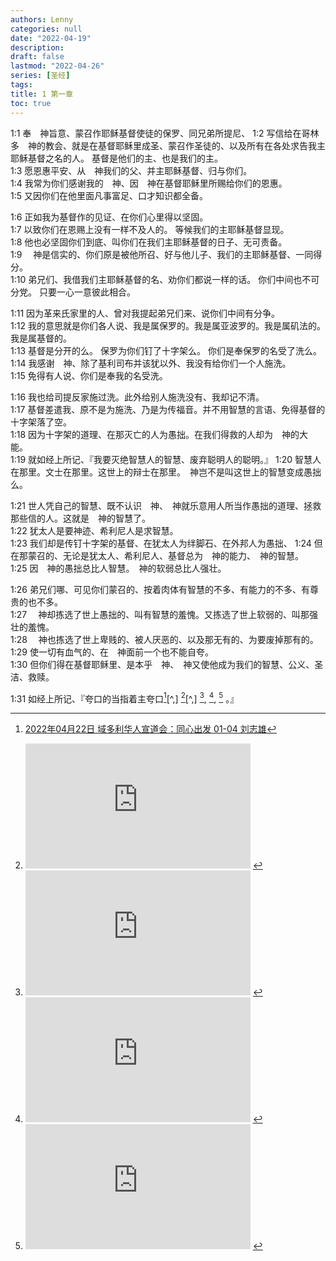 ```yaml
---
authors: Lenny
categories: null
date: "2022-04-19"
description: 
draft: false
lastmod: "2022-04-26"
series: [圣经]
tags: 
title: 1 第一章
toc: true
---
```


<!--more-->

1:1 奉　神旨意、蒙召作耶稣基督使徒的保罗、同兄弟所提尼、
1:2 写信给在哥林多　神的教会、就是在基督耶稣里成圣、蒙召作圣徒的、以及所有在各处求告我主耶稣基督之名的人。  基督是他们的主、也是我们的主。  
1:3 愿恩惠平安、从　神我们的父、并主耶稣基督、归与你们。  
1:4 我常为你们感谢我的　神、因　神在基督耶稣里所赐给你们的恩惠。  
1:5 又因你们在他里面凡事富足、口才知识都全备。  

1:6 正如我为基督作的见证、在你们心里得以坚固。  
1:7 以致你们在恩赐上没有一样不及人的。  等候我们的主耶稣基督显现。  
1:8 他也必坚固你们到底、叫你们在我们主耶稣基督的日子、无可责备。  
1:9 　神是信实的、你们原是被他所召、好与他儿子、我们的主耶稣基督、一同得分。  
1:10 弟兄们、我借我们主耶稣基督的名、劝你们都说一样的话。  你们中间也不可分党。  只要一心一意彼此相合。  

1:11 因为革来氏家里的人、曾对我提起弟兄们来、说你们中间有分争。  
1:12 我的意思就是你们各人说、我是属保罗的。我是属亚波罗的。我是属矶法的。我是属基督的。  
1:13 基督是分开的么。  保罗为你们钉了十字架么。  你们是奉保罗的名受了洗么。  
1:14 我感谢　神、除了基利司布并该犹以外、我没有给你们一个人施洗。  
1:15 免得有人说、你们是奉我的名受洗。  

1:16 我也给司提反家施过洗。此外给别人施洗没有、我却记不清。  
1:17 基督差遣我、原不是为施洗、乃是为传福音。并不用智慧的言语、免得基督的十字架落了空。  
1:18 因为十字架的道理、在那灭亡的人为愚拙。在我们得救的人却为　神的大能。  
1:19 就如经上所记、『我要灭绝智慧人的智慧、废弃聪明人的聪明。』
1:20 智慧人在那里。文士在那里。这世上的辩士在那里。　神岂不是叫这世上的智慧变成愚拙么。  

1:21 世人凭自己的智慧、既不认识　神、　神就乐意用人所当作愚拙的道理、拯救那些信的人。这就是　神的智慧了。  
1:22 犹太人是要神迹、希利尼人是求智慧。  
1:23 我们却是传钉十字架的基督、在犹太人为绊脚石、在外邦人为愚拙、
1:24 但在那蒙召的、无论是犹太人、希利尼人、基督总为　神的能力、　神的智慧。  
1:25 因　神的愚拙总比人智慧。　神的软弱总比人强壮。  

1:26 弟兄们哪、可见你们蒙召的、按着肉体有智慧的不多、有能力的不多、有尊贵的也不多。  
1:27 　神却拣选了世上愚拙的、叫有智慧的羞愧。又拣选了世上软弱的、叫那强壮的羞愧。  
1:28 　神也拣选了世上卑贱的、被人厌恶的、以及那无有的、为要废掉那有的。  
1:29 使一切有血气的、在　神面前一个也不能自夸。  
1:30 但你们得在基督耶稣里、是本乎　神、　神又使他成为我们的智慧、公义、圣洁、救赎。  

1:31 如经上所记、『夸口的当指着主夸口[^1][^,] [^2][^,] [^3], [^4], [^5] 。』

[^1]: [2022年04月22日 域多利华人宣道会：同心出发 01-04 刘志雄](https://youtube.com/playlist?list=PLqXK4CXm6Oq-lQwJliAK_nmIgFcQIs7Kx)   
[^2]: <iframe width="360" height="200" src="https://www.youtube.com/embed/1bIQeiRGR88?list=PLqXK4CXm6Oq-lQwJliAK_nmIgFcQIs7Kx" title="2022年04月22日 域多利华人宣道会：同心出发 01 刘志雄" frameborder="0" allow="accelerometer; autoplay; clipboard-write; encrypted-media; gyroscope; picture-in-picture" allowfullscreen></iframe>  
[^3]: <iframe width="360" height="200" src="https://www.youtube.com/embed/IDZNT2VnrB8?list=PLqXK4CXm6Oq-lQwJliAK_nmIgFcQIs7Kx" title="2022年04月22日 域多利华人宣道会：同心出发 02 刘志雄" frameborder="0" allow="accelerometer; autoplay; clipboard-write; encrypted-media; gyroscope; picture-in-picture" allowfullscreen></iframe>
[^4]: <iframe width="360" height="200" src="https://www.youtube.com/embed/0y_8k3MObiY?list=PLqXK4CXm6Oq-lQwJliAK_nmIgFcQIs7Kx" title="2022年04月22日 域多利华人宣道会：同心出发 03 刘志雄" frameborder="0" allow="accelerometer; autoplay; clipboard-write; encrypted-media; gyroscope; picture-in-picture" allowfullscreen></iframe>
[^5]: <iframe width="360" height="200" src="https://www.youtube.com/embed/c2fO5o4tIvw?list=PLqXK4CXm6Oq-lQwJliAK_nmIgFcQIs7Kx" title="2022年04月22日 域多利华人宣道会：同心出发 04 刘志雄" frameborder="0" allow="accelerometer; autoplay; clipboard-write; encrypted-media; gyroscope; picture-in-picture" allowfullscreen></iframe>
